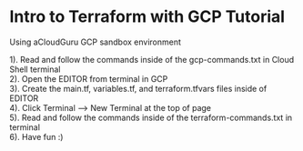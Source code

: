 # Intro to Terraform with GCP Tutorial

Using aCloudGuru GCP sandbox environment

1). Read and follow the commands inside of the gcp-commands.txt in Cloud Shell terminal <br />
2). Open the EDITOR from terminal in GCP <br />
3). Create the main.tf, variables.tf, and terraform.tfvars files inside of EDITOR <br />
4). Click Terminal --> New Terminal at the top of page <br />
5). Read and follow the commands inside of the terraform-commands.txt in terminal <br />
6). Have fun :) <br />
